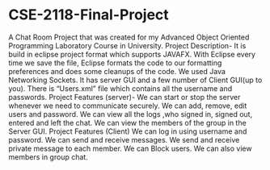 # CSE-2118-Final-Project
A Chat Room Project that was created for my Advanced Object Oriented Programming Laboratory Course in University.
Project Description-
It is build in eclipse project format which supports JAVAFX.
With Eclipse every time we save the file, Eclipse formats the code to our formatting preferences and does some cleanups of the code. 
We used Java Networking Sockets.
It has server GUI and a few number of Client GUI(up to you).
 There is “Users.xml” file which contains all the username and passwords.
Project Features (server)-
We can start or stop the server whenever we need to communicate securely.
We can add, remove, edit users and password.
We can view all the logs ,who signed in, signed out, entered and left the chat.
We can view the members of the group in the Server GUI.
Project Features (Client)
We can log in using username and password.
We can send and receive messages.
We send and receive private message to each member.
We can Block users.
We can also view members in group chat.


